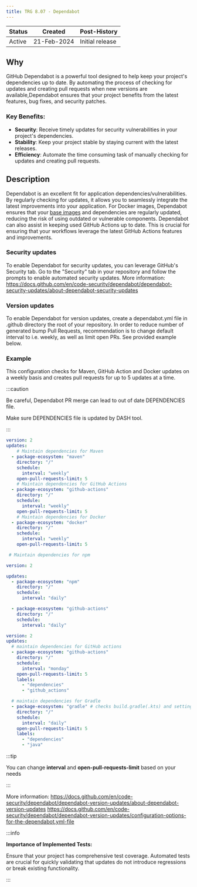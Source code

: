 ```yaml
---
title: TRG 8.07 - Dependabot
---
```


| Status | Created     | Post-History                         |
|--------|-------------|--------------------------------------|
| Active | 21-Feb-2024 | Initial release                      |

## Why

GitHub Dependabot is a powerful tool designed to help keep your project's dependencies up to date. By automating the process of checking for updates and creating pull requests when new versions are available,Dependabot ensures that your project benefits from the latest features, bug fixes, and security patches.

### Key Benefits:

- **Security**: Receive timely updates for security vulnerabilities in your project's dependencies.
- **Stability**: Keep your project stable by staying current with the latest releases.
- **Efficiency**: Automate the time consuming task of manually checking for updates and creating pull requests.

## Description

Dependabot is an excellent fit for application dependencies/vulnerabilities. By regularly checking for updates, it allows you to seamlessly integrate the latest improvements into your application.
For Docker images, Dependabot ensures that your [base images](https://eclipse-tractusx.github.io/docs/release/trg-4/trg-4-02) and dependencies are regularly updated, reducing the risk of using outdated or vulnerable components.
Dependabot can also assist in keeping used GitHub Actions up to date. This is crucial for ensuring that your workflows leverage the latest GitHub Actions features and improvements.

### Security updates

To enable Dependabot for security updates, you can leverage GitHub's Security tab. Go to the "Security" tab in your repository and follow the prompts to enable automated security updates.
More information:  
<https://docs.github.com/en/code-security/dependabot/dependabot-security-updates/about-dependabot-security-updates>

### Version updates

To enable Dependabot for version updates, create a dependabot.yml file in .github directory the root of your repository. In order to reduce number of generated bump Pull Requests, recommendation is to change default interval to i.e. weekly, as well as limit open PRs. See provided example below.

### Example

This configuration checks for Maven, GitHub Action and Docker updates on a weekly basis and creates pull requests for up to 5 updates at a time.

:::caution

Be careful, Dependabot PR merge can lead to out of date DEPENDENCIES file.

Make sure DEPENDENCIES file is updated by DASH tool.

:::

```yaml
version: 2
updates:
    # Maintain dependencies for Maven
  - package-ecosystem: "maven"
    directory: "/"
    schedule:
      interval: "weekly"
    open-pull-requests-limit: 5
    # Maintain dependencies for GitHub Actions
  - package-ecosystem: "github-actions"
    directory: "/"
    schedule:
      interval: "weekly"
    open-pull-requests-limit: 5
    # Maintain dependencies for Docker
  - package-ecosystem: "docker"
    directory: "/"
    schedule:
      interval: "weekly"
    open-pull-requests-limit: 5

 # Maintain dependencies for npm

version: 2

updates:
  - package-ecosystem: "npm"
    directory: "/"
    schedule:
      interval: "daily"

  - package-ecosystem: "github-actions"
    directory: "/"
    schedule:
      interval: "daily"

version: 2
updates:
  # maintain dependencies for GitHub actions
  - package-ecosystem: "github-actions"
    directory: "/"
    schedule:
      interval: "monday"
    open-pull-requests-limit: 5
    labels:
      - "dependencies"
      - "github_actions"

  # maintain dependencies for Gradle
  - package-ecosystem: "gradle" # checks build.gradle(.kts) and settings.gradle(.kts)
    directory: "/"
    schedule:
      interval: "daily"
    open-pull-requests-limit: 5
    labels:
      - "dependencies"
      - "java"
```
:::tip

You can change **interval** and **open-pull-requests-limit** based on your needs

:::

More information:
<https://docs.github.com/en/code-security/dependabot/dependabot-version-updates/about-dependabot-version-updates>
<https://docs.github.com/en/code-security/dependabot/dependabot-version-updates/configuration-options-for-the-dependabot.yml-file>

:::info

**Importance of Implemented Tests:**

Ensure that your project has comprehensive test coverage. Automated tests are crucial for quickly validating that updates do not introduce regressions or break existing functionality.

:::

